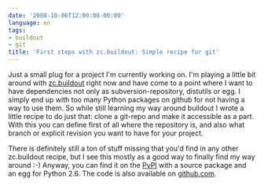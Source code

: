 ```yaml
---
date: '2008-10-06T12:00:00-00:00'
language: en
tags:
- buildout
- git
title: 'First steps with zc.buildout: Simple recipe for git'
---
```



Just a small plug for a project I'm currently working on. I'm playing a little bit around with [zc.buildout](http://pypi.python.org/pypi/zc.buildout/) right now and have come to a point where I want to have dependencies not only as subversion-repository, distutils or egg. I simply end up with too many Python packages on github for not having a way to use them. So while still learning my way around buildout I wrote a little recipe to do just that: clone a git-repo and make it accessible as a part. With this you can define first of all where the repository is, and also what branch or explicit revision you want to have for your project.

There is definitely still a ton of stuff missing that you'd find in any other zc.buildout recipe, but I see this mostly as a good way to finally find my way around :-) Anyway, you can find it on the [PyPI](http://pypi.python.org/pypi/zerokspot.recipe.git/) with a source package and an egg for Python 2.6. The code is also available on [github.com](http://github.com/zerok/zerokspot.gitrecipe/).